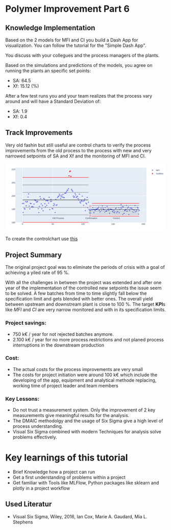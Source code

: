 # Polymer Improvement Part 6

## Knowledge Implementation

Based on the 2 models for MFI and CI you build a Dash App for visualization. You can follow the tutorial for the "Simple Dash App".


You discuss with your collegues and the process managers of the plants. 

Based on the simulations and predictions of the models, you agree on running the plants an specific set points:

- SA: 64.5
- Xf: 15.12 (%)

After a few test runs you and your team realizes that the process vary around and will have a Standard Deviation of:

- SA: 1.9
- Xf: 0.4


## Track Improvements

Very old fashin but still useful are control charts to verify the process improvements from the old process to the process with new and very narrowed setpoints of SA and Xf and the monitoring of MFI and CI.


![Controlchart](./schema/Controlchart.jpg)

To create the controlchart use [this](./source/apply_controlcharts.py)

## Project Summary

The original project goal was to eliminate the periods of crisis with a goal of achieving a yiled rate of 95 %. 

With all the challenges in between the project was extended and after one year of the implementation of the controlled new setpoints the issue seem to be solved. A few batches from time to time slightly fall below the specification limit and gets blended with better ones. The overall yield between upstream and downstream plant is close to 100 %.
The target **KPI**s like *MFI* and *CI* are very narrow monitored and with in its specification limits.

### Project savings: 
- 750 k€ / year for not rejected batches anymore.
- 2.100 k€ / year for no more process restrictions and not planed process interruptions in the downstream production

### Cost: 
- The actual costs for the process improvements are very small
- The costs for project initiation were around 100 k€ which include the developing of the app, equipment and analytical methode replacing, working time of project leader and team members


### Key Lessons: 
- Do not trust a measurement system. Only the improvement of 2 key measurements give meaningful results for the analysis.
- The DMAIC methodolgy and the usage of Six Sigma give a high level of process understanding.
- Visual Six Sigma combined with modern Techniques for analysis solve problems effectively.


# Key learnings of this tutorial
- Brief Knowledge how a project can run
- Get a first understanding of problems within a project
- Get familiar with Tools like MLFlow, Python packages like sklearn and plotly in a project workflow


## Used Literatur
- Visual Six Sigma, Wiley, 2016, Ian Cox, Marie A. Gaudard, Mia L. Stephens
